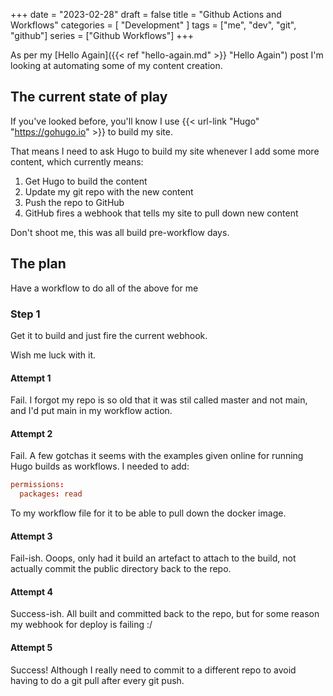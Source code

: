 +++
date = "2023-02-28"
draft = false
title = "Github Actions and Workflows"
categories = [ "Development" ]
tags = ["me", "dev", "git", "github"]
series = ["Github Workflows"]
+++

As per my [Hello Again]({{< ref "hello-again.md" >}} "Hello Again") post I'm looking at automating some of my content creation.

## The current state of play
If you've looked before, you'll know I use {{< url-link "Hugo" "https://gohugo.io" >}} to build my site.

That means I need to ask Hugo to build my site whenever I add some more content, which currently means:

 1. Get Hugo to build the content
 2. Update my git repo with the new content
 3. Push the repo to GitHub
 4. GitHub fires a webhook that tells my site to pull down new content

Don't shoot me, this was all build pre-workflow days.

## The plan
Have a workflow to do all of the above for me

### Step 1
Get it to build and just fire the current webhook.

Wish me luck with it.

#### Attempt 1
Fail.  I forgot my repo is so old that it was stil called master and not main, and I'd put main in my workflow action.

#### Attempt 2
Fail.  A few gotchas it seems with the examples given online for running Hugo builds as workflows.  I needed to add:

```toml {linenos=table,hl_lines=2}
permissions:
  packages: read
```

To my workflow file for it to be able to pull down the docker image.

#### Attempt 3
Fail-ish.  Ooops, only had it build an artefact to attach to the build, not actually commit the public directory back to the repo.

#### Attempt 4
Success-ish.  All built and committed back to the repo, but for some reason my webhook for deploy is failing :/

#### Attempt 5
Success!  Although I really need to commit to a different repo to avoid having to do a git pull after every git push.
